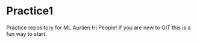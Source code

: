 # Practice1
Practice repository for ML Aurlien
Hi People! If you are new to GIT this is a fun way to start.
